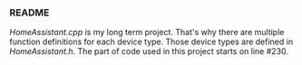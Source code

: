 ### README

*HomeAssistant.cpp* is my long term project. That's why there are multiple function definitions for each device type. Those device types are defined in *HomeAssistant.h*. The part of code used in this project starts on line #230.
